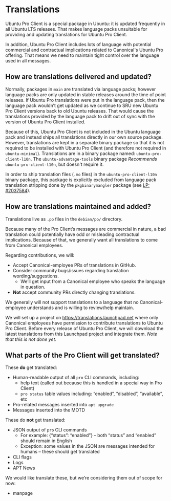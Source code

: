 # Translations

Ubuntu Pro Client is a special package in Ubuntu: it is updated frequently in all Ubuntu LTS releases.
That makes language packs unsuitable for providing and updating translations for Ubuntu Pro Client.

In addition, Ubuntu Pro Client includes lots of language with potential commercial and contractual
implications related to Canonical's Ubuntu Pro offering. That means we need to maintain tight control
over the language used in all messages.

## How are translations delivered and updated?

Normally, packages in `main` are translated via language packs; however language packs are only updated
in stable releases around the time of point releases. If Ubuntu Pro translations were put in the language pack,
then the language pack wouldn’t get updated as we continue to SRU new Ubuntu Pro Client versions back to
old Ubuntu releases. That would cause the translations provided by the language pack to drift out of sync with
the version of Ubuntu Pro Client installed.

Because of this, Ubuntu Pro Client is not included in the Ubuntu language pack and instead ships all translations
directly in our own source package. However, translations are kept in a separate binary package so that it is not
required to be installed with Ubuntu Pro Client (and therefore not required in `ubuntu-minimal`). Translations are
in a binary package named: `ubuntu-pro-client-l10n`.
The `ubuntu-advantage-tools` binary package _Recommends_ `ubuntu-pro-client-l10n`, but doesn't require it.

In order to ship translation files (`.mo` files) in the `ubuntu-pro-client-l10n` binary package, this package is
explicitly excluded from language pack translation stripping done by the `pkgbinarymangler` package
(see [LP: #2037584](https://bugs.launchpad.net/ubuntu/+source/pkgbinarymangler/+bug/2037584)).

## How are translations maintained and added?

Translations live as `.po` files in the `debian/po/` directory.

Because many of the Pro Client’s messages are commercial in nature, a bad translation could potentially have odd or
misleading contractual implications. Because of that, we generally want all translations to come from Canonical employees.

Regarding contributions, we will:
- Accept Canonical-employee PRs of translations in GitHub.
- Consider community bugs/issues regarding translation wording/suggestions.
  - We’ll get input from a Canonical employee who speaks the language in question.
- **Not** accept community PRs directly changing translations.

We generally will not support translations to a language that no Canonical-employee understands and is willing to review/help maintain.

We will set up a project on https://translations.launchpad.net where only Canonical employees have permission to contribute
translations to Ubuntu Pro Client. Before every release of Ubuntu Pro Client, we will download the latest translations
from this Launchpad project and integrate them. *Note that this is not done yet.*

## What parts of the Pro Client will get translated?

These **do** get translated:
- Human-readable output of all `pro` CLI commands, including:
    - help text (called out because this is handled in a special way in Pro Client)
    - `pro status` table values including: “enabled”, ”disabled”, “available”, etc
- Pro-related messages inserted into `apt upgrade`
- Messages inserted into the MOTD

These do **not** get translated:
- JSON output of `pro` CLI commands
  - For example: {“status”: “enabled”} – both “status” and “enabled” should remain in English
  - Exception: some values in the JSON are messages intended for humans – these should get translated
- CLI flags
- Logs
- APT News

We would like translate these, but we’re considering them out of scope for now:
- manpage
